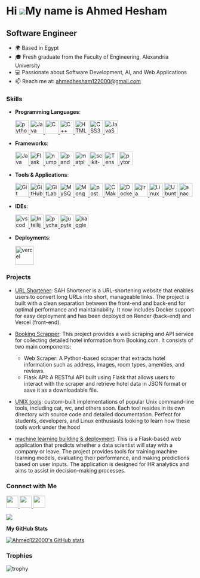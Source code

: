 Hi ![](https://user-images.githubusercontent.com/18350557/176309783-0785949b-9127-417c-8b55-ab5a4333674e.gif)My name is Ahmed Hesham
====================================================================================================================================

## Software Engineer

- 🌍 Based in Egypt
- 🎓 Fresh graduate from the Faculty of Engineering, Alexandria University
- 💻 Passionate about Software Development, AI, and Web Applications
- 📫 Reach me at: [ahmedhesham122000@gmail.com](mailto:ahmedhesham122000@gmail.com)

### Skills

- **Programming Languages**:
  <p align="left">
    <a href="https://www.python.org/" target="_blank" rel="noreferrer">
      <img src="https://cdn.jsdelivr.net/gh/devicons/devicon@latest/icons/python/python-original.svg" alt="python" height="36" width="36"/>    
    </a>
  
    <a href="https://www.oracle.com/java/" target="_blank" rel="noreferrer">
      <img src="https://cdn.jsdelivr.net/gh/devicons/devicon@latest/icons/java/java-original.svg" width="36" height="36" alt="Java" />
    </a>
  
    <a href="https://docs.microsoft.com/en-us/cpp/?view=msvc-170" target="_blank" rel="noreferrer">
      <img src="https://cdn.jsdelivr.net/gh/devicons/devicon@latest/icons/c/c-original.svg" width="36" height="36" alt="C" />
    </a>
  
    <a href="https://docs.microsoft.com/en-us/cpp/?view=msvc-170" target="_blank" rel="noreferrer">
      <img src="https://cdn.jsdelivr.net/gh/devicons/devicon@latest/icons/cplusplus/cplusplus-original.svg" width="36" height="36" alt="C++" />
    </a>

    <a href="https://developer.mozilla.org/en-US/docs/Glossary/HTML5" target="_blank" rel="noreferrer">
      <img src="https://cdn.jsdelivr.net/gh/devicons/devicon@latest/icons/html5/html5-original.svg" width="36" height="36" alt="HTML5" />
    </a>
    
    <a href="https://developer.mozilla.org/en-US/docs/Web/CSS" target="_blank" rel="noreferrer">
      <img src="https://cdn.jsdelivr.net/gh/devicons/devicon@latest/icons/css3/css3-original.svg" width="36" height="36" alt="CSS3" />
    </a>
    
    <a href="https://developer.mozilla.org/en-US/docs/Web/JavaScript" target="_blank" rel="noreferrer">
      <img src="https://cdn.jsdelivr.net/gh/devicons/devicon@latest/icons/javascript/javascript-original.svg" width="36" height="36" alt="JavaScript" />
    </a>  
</p>

- **Frameworks**: 
  <p align='left'>
    
    <a href="https://docs.spring.io/spring-boot/index.html" target="_blank" rel="noreferrer">
      <img src="https://cdn.jsdelivr.net/gh/devicons/devicon@latest/icons/spring/spring-original.svg" width="36" height="36" alt="Java Spring boot" />
    </a>
    
    <a href="https://flask.palletsprojects.com/en/stable/" target="_blank" rel="noreferrer">
      <img src="https://cdn.jsdelivr.net/gh/devicons/devicon@latest/icons/flask/flask-original.svg" width="36" height="36" alt="Flask" />
    </a>

    <a href="https://numpy.org/" target="_blank" rel="noreferrer">
      <img src="https://cdn.jsdelivr.net/gh/devicons/devicon@latest/icons/numpy/numpy-original.svg" width="36" height="36" alt="numpy" />
    </a>

    <a href="https://pandas.pydata.org/" target="_blank" rel="noreferrer">
      <img src="https://cdn.jsdelivr.net/gh/devicons/devicon@latest/icons/pandas/pandas-original.svg" width="36" height="36" alt="pandas" />
    </a>

    <a href="https://matplotlib.org/" target="_blank" rel="noreferrer">
      <img src="https://cdn.jsdelivr.net/gh/devicons/devicon@latest/icons/matplotlib/matplotlib-original.svg" width="36" height="36" alt="matplotlib" />
    </a>

    <a href="https://scikit-learn.org/" target="_blank" rel="noreferrer">
       <img src="https://cdn.jsdelivr.net/gh/devicons/devicon@latest/icons/scikitlearn/scikitlearn-original.svg" width="36" height="36" alt="scikit-learn" />
    </a>

    <a href="https://www.tensorflow.org/" target="_blank" rel="noreferrer">
      <img src="https://cdn.jsdelivr.net/gh/devicons/devicon@latest/icons/tensorflow/tensorflow-original.svg" width="36" height="36" alt="TensorFlow" />
    </a>
    
    <a href="https://www.tensorflow.org/" target="_blank" rel="noreferrer">
      <img src="https://cdn.jsdelivr.net/gh/devicons/devicon@latest/icons/pytorch/pytorch-original.svg" width="36" height="36" alt="pytorch" />
    </a>
    
  </p>

- **Tools & Applications**: 
  <p align='left'>

    <a href="https://git-scm.com/doc" target="_blank" rel="noreferrer">
      <img src="https://cdn.jsdelivr.net/gh/devicons/devicon@latest/icons/git/git-original.svg" width="36" height="36" alt="Git" />
    </a>

    <a href="https://github.com/" target="_blank" rel="noreferrer">
      <img src="https://cdn.jsdelivr.net/gh/devicons/devicon@latest/icons/github/github-original.svg" width="36" height="36" alt="GitHub" />
    </a>

    <a href="https://gitlab.com/" target="_blank" rel="noreferrer">
      <img src="https://cdn.jsdelivr.net/gh/devicons/devicon@latest/icons/gitlab/gitlab-original.svg" width="36" height="36" alt="GitLab" />
    </a>
    
    <a href="https://www.mysql.com/" target="_blank" rel="noreferrer">
      <img src="https://cdn.jsdelivr.net/gh/devicons/devicon@latest/icons/mysql/mysql-original.svg" width="36" height="36" alt="MySQL" />
    </a>

    <a href="https://www.mongodb.com/" target="_blank" rel="noreferrer">
      <img src="https://cdn.jsdelivr.net/gh/devicons/devicon@latest/icons/mongodb/mongodb-original.svg" width="36" height="36" alt="MongoDB" />
    </a>

    <a href="https://www.postman.com/" target="_blank" rel="noreferrer">
      <img src="https://cdn.jsdelivr.net/gh/devicons/devicon@latest/icons/postman/postman-original.svg" width="36" height="36" alt="postman" />
    </a>
    
    <a href="https://cmake.org/" target="_blank" rel="noreferrer">
     <img src="https://cdn.jsdelivr.net/gh/devicons/devicon@latest/icons/cmake/cmake-original-wordmark.svg" width="36" height="36" alt="CMake" />
    </a>
    
    <a href="https://docs.docker.com/" target="_blank" rel="noreferrer">
      <img src="https://cdn.jsdelivr.net/gh/devicons/devicon@latest/icons/docker/docker-original-wordmark.svg" width="36" height="36" alt="Docker" />
    </a>
    
    <a href="https://www.atlassian.com/software/jira" target="_blank" rel="noreferrer">
      <img src="https://cdn.jsdelivr.net/gh/devicons/devicon@latest/icons/jira/jira-original.svg" width="36" height="36" alt="jira" />
    </a>

    <a href="https://www.linux.org" target="_blank" rel="noreferrer">
       <img src="https://cdn.jsdelivr.net/gh/devicons/devicon@latest/icons/linux/linux-original.svg" width="36" height="36" alt="Linux" />
    </a>

    <a href="https://ubuntu.com/" target="_blank" rel="noreferrer">
      <img src="https://cdn.jsdelivr.net/gh/devicons/devicon@latest/icons/ubuntu/ubuntu-original.svg" width="36" height="36" alt="Ubuntu" />
    </a>

    <a href="https://anaconda.org/" target="_blank" rel="noreferrer">
      <img src="https://cdn.jsdelivr.net/gh/devicons/devicon@latest/icons/anaconda/anaconda-original.svg" width="36" height="36" alt="anaconda" />
    </a>
    
  </p>

- **IDEs**: 
  <p align="left">
    <a href="https://code.visualstudio.com/" target="_blank" rel="noreferrer">
      <img src="https://cdn.jsdelivr.net/gh/devicons/devicon@latest/icons/vscode/vscode-original.svg" width="36" height="36" alt="vscode"/>
    </a>
    
    <a href="https://www.jetbrains.com/idea/" target="_blank" rel="noreferrer">
      <img src="https://cdn.jsdelivr.net/gh/devicons/devicon@latest/icons/intellij/intellij-original.svg" width="36" height="36" alt="Intellij" />
    </a>
  
    <a href="https://www.jetbrains.com/pycharm/" target="_blank" rel="noreferrer">
      <img src="https://cdn.jsdelivr.net/gh/devicons/devicon@latest/icons/pycharm/pycharm-original.svg" width="36" height="36" alt="pycharm" />
    </a>
  
    <a href="https://jupyter.org/" target="_blank" rel="noreferrer">
      <img src="https://cdn.jsdelivr.net/gh/devicons/devicon@latest/icons/jupyter/jupyter-original-wordmark.svg" width="36" height="36" alt="jupyter" />
    </a>
  
    <a href="https://www.kaggle.com/" rel="noreferrer">
      <img src="https://cdn.jsdelivr.net/gh/devicons/devicon@latest/icons/kaggle/kaggle-original-wordmark.svg" width="36" height="36" alt="kaggle" />
    </a>
  </p>

- **Deployments**: 
    <p align="left">
      <a href="https://www.vercel.com/" target="_blank" rel="noreferrer">
        <img src="https://cdn.jsdelivr.net/gh/devicons/devicon@latest/icons/vercel/vercel-original-wordmark.svg" width="50" height="50" alt="vercel" />
      </a>
    </p>

### Projects 
- [URL Shortener](https://github.com/Ahmed122000/URL_Shortener): SAH Shortener is a URL-shortening website that enables users to convert long URLs into short, manageable links. The project is built with a clean separation between the front-end and back-end for optimal performance and maintainability. It now includes Docker support for easy deployment and has been deployed on Render (back-end) and Vercel (front-end).
  
- [Booking Scrapper](https://github.com/Ahmed122000/Hotels_Scraper): This project provides a web scraping and API service for collecting detailed hotel information from Booking.com. It consists of two main components:
    - Web Scraper: A Python-based scraper that extracts hotel information such as address, images, room types, amenities, and reviews.
    - Flask API: A RESTful API built using Flask that allows users to interact with the scraper and retrieve hotel data in JSON format or save it as a downloadable file.

- [UNIX tools](https://github.com/Ahmed122000/Unix_Tools): custom-built implementations of popular Unix command-line tools, including cat, wc, and others soon. Each tool resides in its own directory with source code and detailed documentation. Perfect for students, developers, and Linux enthusiasts looking to learn how these tools work under the hood
  
- [machine learning building & deployment](https://github.com/Ahmed122000/ML_model_deployment): This is a Flask-based web application that predicts whether a data scientist will stay with a company or leave. The project provides tools for training machine learning models, evaluating their performance, and making predictions based on user inputs. The application is designed for HR analytics and aims to assist in decision-making processes.
  
### Connect with Me

<p align="left">
  <a href="https://www.github.com/Ahmed122000" target="_blank" rel="noreferrer"> 
    <picture> 
      <source media="(prefers-color-scheme: dark)" srcset="https://raw.githubusercontent.com/danielcranney/readme-generator/main/public/icons/socials/github-dark.svg" /> 
      <source media="(prefers-color-scheme: light)" srcset="https://raw.githubusercontent.com/danielcranney/readme-generator/main/public/icons/socials/github.svg" /> 
      <img src="https://raw.githubusercontent.com/danielcranney/readme-generator/main/public/icons/socials/github.svg" width="32" height="32" /> 
    </picture> 
  </a> 
  
  <a href="https://www.linkedin.com/in/ahmed-hesham-7978481b4/" target="_blank" rel="noreferrer"> 
    <picture> 
      <source media="(prefers-color-scheme: dark)" srcset="https://raw.githubusercontent.com/danielcranney/readme-generator/main/public/icons/socials/linkedin-dark.svg" /> 
      <source media="(prefers-color-scheme: light)" srcset="https://raw.githubusercontent.com/danielcranney/readme-generator/main/public/icons/socials/linkedin.svg" /> 
      <img src="https://raw.githubusercontent.com/danielcranney/readme-generator/main/public/icons/socials/linkedin.svg" width="32" height="32" /> 
    </picture> 
  </a> 
  
  <a href="mailto:ahmedhesham122000@gmail.com" target="_blank" rel="noreferrer"> 
    <picture> 
      <source media="(prefers-color-scheme: dark)" srcset="https://cdn.jsdelivr.net/gh/devicons/devicon@latest/icons/google/google-original.svg" /> 
      <source media="(prefers-color-scheme: light)" srcset="https://cdn.jsdelivr.net/gh/devicons/devicon@latest/icons/google/google-original.svg" /> 
      <img src="https://cdn.jsdelivr.net/gh/devicons/devicon@latest/icons/google/google-original.svg" width="32" height="32" /> 
    </picture> 
  </a>
</p>

<a href="https://www.github.com/Ahmed122000" target="_blank" rel="noreferrer">
  <img src="https://img.shields.io/github/followers/Ahmed122000?logo=github&style=for-the-badge&color=0891b2&labelColor=1c1917" />
</a>

<b>My GitHub Stats</b>

<a href="http://www.github.com/Ahmed122000">
  <img src="https://github-readme-stats.vercel.app/api?username=Ahmed122000&show_icons=true&hide=&count_private=true&title_color=0891b2&text_color=ffffff&icon_color=0891b2&bg_color=1c1917&hide_border=true&show_icons=true" alt="Ahmed122000's GitHub stats" />
</a>

### Trophies
![trophy](https://github-profile-trophy.vercel.app/?username=Ahmed122000&theme=onedark)
